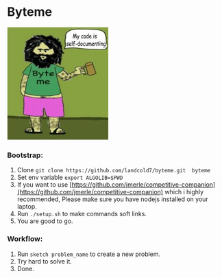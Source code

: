 # Byteme


![Byteme](./byteme.jpg)

### Bootstrap:

1. Clone `git clone https://github.com/landcold7/byteme.git  byteme`
2. Set env variable `export ALGOLIB=$PWD`
3. If you want to use [https://github.com/jmerle/competitive-companion](https://github.com/jmerle/competitive-companion) which i highly recommended, Please make sure you have nodejs installed on your laptop.
4. Run `./setup.sh` to make commands soft links.
5. You are good to go.

### Workflow:

1. Run `sketch problem_name` to create a new problem.
2. Try hard to solve it.
3. Done. 
